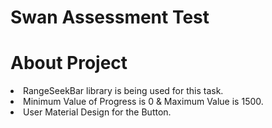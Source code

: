 # Swan Assessment Test

<h1> About Project</h1>
<li> RangeSeekBar library is being used for this task.</li>
<li> Minimum Value of Progress is 0 & Maximum Value is 1500.</li>
<li> User Material Design for the Button.</li>

